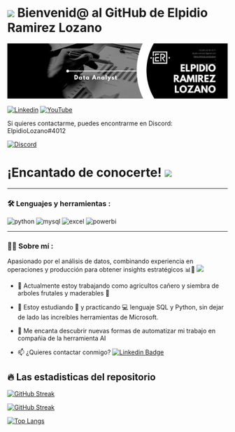 # <img src="https://media.giphy.com/media/lGhBlBMIN2XsEteTN3/giphy.gif" width="100"/> Bienvenid@ al GitHub de Elpidio Ramirez Lozano

<div id="header" align="center">
  <img decoding="async" src="baner-elpidio-ramirez-lozano.png" width="800"/>
</div>

[![Linkedin](https://img.shields.io/badge/LinkedIn-0077B5?style=for-the-badge&logo=linkedin&logoColor=white)](https://www.linkedin.com/in/elpidio-ramirez-lozano/)
[![YouTube](https://img.shields.io/badge/YouTube-%23FF0000.svg?style=for-the-badge&logo=YouTube&logoColor=white)](https://www.youtube.com/@lozaner)
<div>
Si quieres contactarme, puedes encontrarme en Discord: ElpidioLozano#4012

[![Discord](https://img.shields.io/badge/Discord-%235865F2.svg?style=for-the-badge&logo=discord&logoColor=white)](https://discord.com/)
</div>

<h1>
  ¡Encantado de conocerte!
  <img decoding="async" src="https://media.giphy.com/media/hvRJCLFzcasrR4ia7z/giphy.gif" width="30px"/>
</h1>

---

### :hammer_and_wrench: Lenguajes y herramientas :

<div id="header" align="left">
    <img decoding="async" src="https://img.shields.io/badge/Python-3776AB?style=for-the-badge&logo=python&logoColor=white" alt="python"/>
  </a>
    <img decoding="async" src="https://img.shields.io/badge/MySQL-6DB33F?style=for-the-badge&logo=mysql&logoColor=white" alt="mysql"/>
  </a>
 <img decoding="async" src="https://img.shields.io/badge/Microsoft_Excel-217346?style=for-the-badge&logo=microsoft-excel&logoColor=white" alt="excel"/>
  </a>
 <img decoding="async" src="https://img.shields.io/badge/Power_BI-FFBE00?style=for-the-badge&logo=Power-BI&logoColor=white" alt="powerbi"/>
  </a>

</div>


---
 <div id="header" align="left">

### :man_technologist: Sobre mí :


Apasionado por el análisis de datos, combinando experiencia en operaciones y producción para obtener insights estratégicos 📊🚀
 <img decoding="async" src="https://media.giphy.com/media/WUlplcMpOCEmTGBtBW/giphy.gif" width="30">


* :telescope: Actualmente estoy trabajando como agricultos cañero y siembra de arboles frutales y maderables :muscle:

* :seedling: Estoy estudiando :blue_book: y practicando :computer: lenguaje SQL y Python, sin dejar de lado las increíbles herramientas de Microsoft.

* :heartbeat: Me encanta descubrir nuevas formas de automatizar mi trabajo en compañia de la herramienta AI 

* :mailbox: ¿Quieres contactar conmigo? [![Linkedin Badge](https://img.shields.io/badge/-Elpidio-blue?style=flat&logo=Linkedin&logoColor=white)](https://www.linkedin.com/in/elpidio-ramirez-lozano/)

## 🔥 Las estadisticas del repositorio

[![GitHub Streak](https://streak-stats.demolab.com/?user=lozaner&theme=chartreuse-dark)](https://git.io/streak-stats)

[![GitHub Streak](https://streak-stats.demolab.com/?user=DenverCoder1&theme=chartreuse-dark)](https://git.io/streak-stats)

[![Top Langs](https://github-readme-stats.vercel.app/api/top-langs/?username=lozaner&layout=compact&theme=vision-friendly-dark)](https://github.com/anuraghazra/github-readme-stats)




